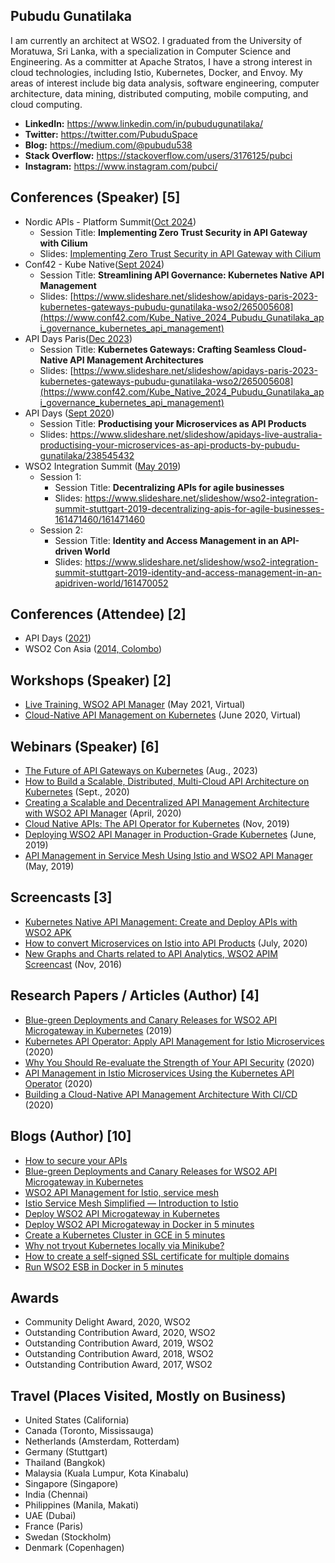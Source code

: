 ## Pubudu Gunatilaka

I am currently an architect at WSO2. I graduated from the University of Moratuwa, Sri Lanka, with a specialization in Computer Science and Engineering. As a committer at Apache Stratos, I have a strong interest in cloud technologies, including Istio, Kubernetes, Docker, and Envoy. My areas of interest include big data analysis, software engineering, computer architecture, data mining, distributed computing, mobile computing, and cloud computing.

* **LinkedIn:** https://www.linkedin.com/in/pubudugunatilaka/
* **Twitter:** https://twitter.com/PubuduSpace
* **Blog:** https://medium.com/@pubudu538
* **Stack Overflow:** https://stackoverflow.com/users/3176125/pubci
* **Instagram:** https://www.instagram.com/pubci/

## Conferences (Speaker) [5]

* Nordic APIs - Platform Summit([Oct 2024](https://www.apidays.global/paris2023/))
   - Session Title: **Implementing Zero Trust Security in API Gateway with Cilium**
   - Slides: [Implementing Zero Trust Security in API Gateway with Cilium](https://nordicapis.com/sessions/implementing-zero-trust-security-in-api-management-with-cilium/)
* Conf42 - Kube Native([Sept 2024](https://www.conf42.com/kubenative2024))
   - Session Title: **Streamlining API Governance: Kubernetes Native API Management**
   - Slides: [https://www.slideshare.net/slideshow/apidays-paris-2023-kubernetes-gateways-pubudu-gunatilaka-wso2/265005608](https://www.conf42.com/Kube_Native_2024_Pubudu_Gunatilaka_api_governance_kubernetes_api_management)
* API Days Paris([Dec 2023](https://www.apidays.global/paris2023/))
   - Session Title: **Kubernetes Gateways: Crafting Seamless Cloud-Native API Management Architectures**
   - Slides: [https://www.slideshare.net/slideshow/apidays-paris-2023-kubernetes-gateways-pubudu-gunatilaka-wso2/265005608](https://www.conf42.com/Kube_Native_2024_Pubudu_Gunatilaka_api_governance_kubernetes_api_management)
* API Days ([Sept 2020](https://www.apidays.global/australia2020/))
   - Session Title: **Productising your Microservices as API Products**
   - Slides: https://www.slideshare.net/slideshow/apidays-live-australia-productising-your-microservices-as-api-products-by-pubudu-gunatilaka/238545432
* WSO2 Integration Summit ([May 2019](https://wso2.com/integration-summit/stuttgart-2019/))
   - Session 1:
     - Session Title: **Decentralizing APIs for agile businesses**
     - Slides: https://www.slideshare.net/slideshow/wso2-integration-summit-stuttgart-2019-decentralizing-apis-for-agile-businesses-161471460/161471460
   - Session 2:
     - Session Title: **Identity and Access Management in an API-driven World**
     - Slides: https://www.slideshare.net/slideshow/wso2-integration-summit-stuttgart-2019-identity-and-access-management-in-an-apidriven-world/161470052
   
## Conferences (Attendee) [2]

* API Days ([2021](https://www.apidays.global/))
* WSO2 Con Asia ([2014, Colombo](https://asia14.wso2con.com/))

## Workshops (Speaker) [2]

* [Live Training, WSO2 API Manager](https://lms.wso2.com/enrollments) (May 2021, Virtual)
* [Cloud-Native API Management on Kubernetes](https://wso2.com/events/workshops/2020-june-apac-cloud-native-api-management-on-kubernetes/) (June 2020, Virtual)

## Webinars (Speaker) [6]

* [The Future of API Gateways on Kubernetes](https://youtu.be/LcgPqFJ1O6k?si=FJ96L4sYUPTWVBGK) (Aug., 2023)
* [How to Build a Scalable, Distributed, Multi-Cloud API Architecture on Kubernetes](https://wso2.com/library/webinars/how-to-build-a-scalable-distributed-multi-cloud-api-architecture/) (Sept., 2020)
* [Creating a Scalable and Decentralized API Management Architecture with WSO2 API Manager](https://wso2.com/library/webinars/creating-a-scalable-and-decentralized-api-management-architecture-with-wso2-api-manager/) (April, 2020)
* [Cloud Native APIs: The API Operator for Kubernetes](https://wso2.com/library/webinars/2019/11/cloud-native-apis-the-api-operator-for-kubernetes/) (Nov, 2019)
* [Deploying WSO2 API Manager in Production-Grade Kubernetes](https://wso2.com/library/webinars/2019/06/deploying-wso2-api-manager-in-production-grade-kubernetes/) (June, 2019)
* [API Management in Service Mesh Using Istio and WSO2 API Manager](https://wso2.com/library/webinars/2019/05/api-management-in-service-mesh-using-istio-and-wso2-api-manager/) (May, 2019)

## Screencasts [3]

* [Kubernetes Native API Management: Create and Deploy APIs with WSO2 APK](https://youtu.be/uHhXKLqXYY8?si=XwNKHEO1fKRYzFaT)
* [How to convert Microservices on Istio into API Products](https://www.youtube.com/watch?v=SILU31upC7g&list=PLC7QzKjxCjo25dqu4IEhZ-YlfldpKyB7C) (July, 2020)
* [New Graphs and Charts related to API Analytics, WSO2 APIM Screencast](https://www.youtube.com/watch?v=8fJMs4XFpQo) (Nov, 2016)

## Research Papers / Articles (Author) [4]

* [Blue-green Deployments and Canary Releases for WSO2 API Microgateway in Kubernetes](https://wso2.com/blogs/thesource/2019/09/blue-green-deployments-and-canary-releases-for-wso2-api-microgateway-in-kubernetes/) (2019)
* [Kubernetes API Operator: Apply API Management for Istio Microservices](https://hackernoon.com/kubernetes-api-operator-apply-api-management-for-istio-microservices-qs5e3yrq) (2020)
* [Why You Should Re-evaluate the Strength of Your API Security](https://www.programmableweb.com/news/why-you-should-re-evaluate-strength-your-api-security/analysis/2020/04/29) (2020)
* [API Management in Istio Microservices Using the Kubernetes API Operator](https://wso2.com/library/articles/api-management-in-istio-microservices-using-the-kubernetes-api-operator/) (2020)
* [Building a Cloud-Native API Management Architecture With CI/CD](https://wso2.com/library/articles/building-a-cloud-native-api-management-architecture-with-ci-cd/) (2020)

## Blogs (Author) [10]

* [How to secure your APIs](https://medium.com/api-integration-essentials/how-to-secure-your-apis-4e99cbf679ff)
* [Blue-green Deployments and Canary Releases for WSO2 API Microgateway in Kubernetes](https://medium.com/@pubudu538/blue-green-deployments-and-canary-releases-for-wso2-api-microgateway-in-kubernetes-6db7359e811e)
* [WSO2 API Management for Istio, service mesh](https://medium.com/@pubudu538/wso2-api-management-for-istio-service-mesh-6c682fc03835)
* [Istio Service Mesh Simplified — Introduction to Istio](https://medium.com/@pubudu538/istio-service-mesh-simplified-introduction-to-istio-5e5ab87dc3b8)
* [Deploy WSO2 API Microgateway in Kubernetes](https://medium.com/@pubudu538/deploy-wso2-api-microgateway-in-kubernetes-c2f25a35d863)
* [Deploy WSO2 API Microgateway in Docker in 5 minutes](https://medium.com/@pubudu538/deploy-wso2-api-microgateway-in-docker-in-5-minutes-7878ec7ea93f)
* [Create a Kubernetes Cluster in GCE in 5 minutes](https://medium.com/@pubudu538/create-a-kubernetes-cluster-in-gce-in-5-minutes-d82928834863)
* [Why not tryout Kubernetes locally via Minikube?](https://medium.com/@pubudu538/why-not-tryout-kubernetes-locally-via-minikube-e458802adea5)
* [How to create a self-signed SSL certificate for multiple domains](https://medium.com/@pubudu538/how-to-create-a-self-signed-ssl-certificate-for-multiple-domains-25284c91142b)
* [Run WSO2 ESB in Docker in 5 minutes](https://medium.com/@pubudu538/run-wso2-esb-in-docker-in-5-minutes-d0a97920b696)

## Awards

* Community Delight Award, 2020, WSO2 
* Outstanding Contribution Award, 2020, WSO2 
* Outstanding Contribution Award, 2019, WSO2 
* Outstanding Contribution Award, 2018, WSO2 
* Outstanding Contribution Award, 2017, WSO2 

## Travel (Places Visited, Mostly on Business)

* United States (California)
* Canada (Toronto, Mississauga)
* Netherlands (Amsterdam, Rotterdam)
* Germany (Stuttgart)
* Thailand (Bangkok)
* Malaysia (Kuala Lumpur, Kota Kinabalu)
* Singapore (Singapore)
* India (Chennai)
* Philippines (Manila, Makati)
* UAE (Dubai)
* France (Paris)
* Swedan (Stockholm)
* Denmark (Copenhagen)
